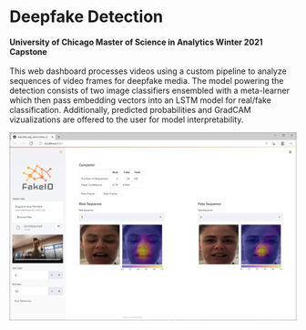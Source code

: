 # Deepfake Detection

**University of Chicago Master of Science in Analytics Winter 2021 Capstone** \
 \
This web dashboard processes videos using a custom pipeline to analyze sequences of video frames for deepfake media.  The model powering the detection consists of two image classifiers ensembled with a meta-learner which then pass embedding vectors into an LSTM model for real/fake classification.  Additionally, predicted probabilities and GradCAM vizualizations are offered to the user for model interpretability.
   
 
 
![alt text](https://github.com/jon-huff/deepfake_detection/blob/main/dashboard.png)
